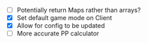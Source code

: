 -   [ ] Potentially return Maps rather than arrays?
-   [x] Set default game mode on Client
-   [x] Allow for config to be updated
-   [ ] More accurate PP calculator
